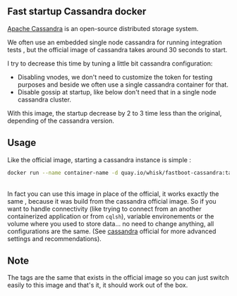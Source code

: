## Fast startup Cassandra docker 

[Apache Cassandra] is an open-source distributed storage system.

We often use an embedded single node cassandra for running integration tests , but the official image of cassandra takes around 30 seconds to start.

I try to decrease this time by tuning a little bit cassandra configuration:
- Disabling vnodes, we don't need to customize the token for testing purposes and beside we often use a single cassandra container for that.
- Disable gossip at startup, like below don't need that in a single node cassandra cluster.

With this image, the startup decrease by 2 to 3 time less than the original, depending of the cassandra version.

## Usage

Like the official image, starting a cassandra instance is simple :
```sh 
docker run --name container-name -d quay.io/whisk/fastboot-cassandra:tag
```
\
In fact you can use this image in place of the official, it works exactly the same , because it was build from the cassandra official image. 
So if you want to handle connectivity (like trying to connect from an another containerized application or from  ```cqlsh```), variable environements or the volume where you used to store data... no need to change anything, all configurations are the same.
(See [cassandra] official for more advanced settings and recommendations). 

## Note
The tags are the same that exists in the official image so you can just switch easily to this image and that's it, it should work out of the box.


[cassandra]: <https://hub.docker.com/_/cassandra/>
[Apache Cassandra]: <http://cassandra.apache.org/>
